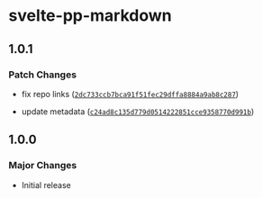 # svelte-pp-markdown

## 1.0.1

### Patch Changes

- fix repo links ([`2dc733ccb7bca91f51fec29dffa8884a9ab8c287`](https://github.com/timothycohen/samplekit/commit/2dc733ccb7bca91f51fec29dffa8884a9ab8c287))

- update metadata ([`c24ad8c135d779d0514222851cce9358770d991b`](https://github.com/timothycohen/samplekit/commit/c24ad8c135d779d0514222851cce9358770d991b))

## 1.0.0

### Major Changes

- Initial release
